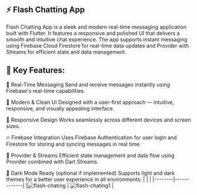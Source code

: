 ## ⚡ Flash Chatting App
Flash Chatting App is a sleek and modern real-time messaging application built with Flutter. It features a responsive and polished UI that delivers a smooth and intuitive chat experience. The app supports instant messaging using Firebase Cloud Firestore for real-time data updates and Provider with Streams for efficient state and data management.

## 🔑 Key Features:
💬 Real-Time Messaging
Send and receive messages instantly using Firebase's real-time capabilities.

🎨 Modern & Clean UI
Designed with a user-first approach — intuitive, responsive, and visually appealing interface.

📱 Responsive Design
Works seamlessly across different devices and screen sizes.

🔥 Firebase Integration
Uses Firebase Authentication for user login and Firestore for storing and syncing messages in real time.

🧠 Provider & Streams
Efficient state management and data flow using Provider combined with Dart Streams.

🌙 Dark Mode Ready (optional if implemented)
Supports light and dark themes for a better user experience in all environments.
|  |  |
|--------|-------------|
|![flash-chating](https://github.com/user-attachments/assets/2c4083b4-fe94-4331-a821-1ebddfa0940c) | ![flash-chating1](https://github.com/user-attachments/assets/4c0071f1-a179-4114-ae51-7c27913610c0) |



